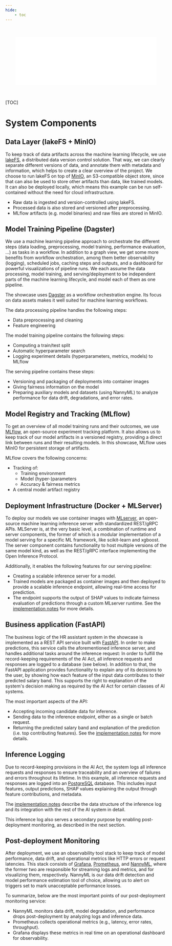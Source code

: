 ```yaml
---
hide:
    - toc
---
```


<!-- Need to use embed instead of img to enable hyperlinks in the image -->

<embed src="../../_images/reference-architecture.drawio.svg" id="svgFrame"
style="padding: 32px; width: 100%; box-sizing: border-box;"></embed>

<script>
const canonicalRootLevel = 3;  // Number of path segments in the canonical URL to strip (need to account for trailing slash)
const urlParts = new URL(window.location.href);
const siteRoot = urlParts.pathname.split('/').slice(0, -canonicalRootLevel).join('/') + "/";
console.debug('siteRoot:', siteRoot);

// Open all local links in the top window (instead of the iframe/embed)
// and rewrite their targets based on the canonical URL of the current page
document.getElementById('svgFrame').addEventListener('load', function() {
    const iframe = this.getSVGDocument();
    // Need to match attribute name in all XML namespaces, since SVG <2 uses `xlink`
    const internalLinks = iframe.querySelectorAll('a[*|href^="/"]');
    internalLinks.forEach(link => {
        link.setAttribute('target', '_top')

        // Rewrite the link target relative to the site root
        const href = link.getAttribute('xlink:href');
        if (href !== null) {
            const newHref = href.replace(/^\//, siteRoot);
            console.log("Rewriting link:", href, "to", newHref);
            link.setAttribute('xlink:href', newHref);
        }
    });
});
</script>

[TOC]

# System Components

## Data Layer (lakeFS + MinIO)

To keep track of data artifacts across the machine learning lifecycle, we use [lakeFS](https://lakefs.io), a distributed data version control solution.
That way, we can clearly separate different versions of data, and annotate them with metadata and information, which helps to create a clear overview of the project.
We choose to run lakeFS on top of [MinIO](https://min.io), an S3-compatible object store, since that can also be used to store other artifacts than data, like trained models.
It can also be deployed locally, which means this example can be run self-contained without the need for cloud infrastructure.

-   Raw data is ingested and version-controlled using lakeFS.
-   Processed data is also stored and versioned after preprocessing.
-   MLflow artifacts (e.g. model binaries) and raw files are stored in MinIO.

## Model Training Pipeline (Dagster)

We use a machine learning pipeline approach to orchestrate the different steps (data loading, preprocessing, model training, performance evaluation, ...) as tasks in a workflow.
In addition to a graph view, we get some more benefits from workflow orchestration, among them better observability (logging), scheduled jobs, caching steps and outputs, and a dashboard for powerful visualizations of pipeline runs.
We each assume the data processing, model training, and serving/deployment to be independent parts of the machine learning lifecycle, and model each of them as one pipeline.

The showcase uses [Dagster](https://dagster.io/) as a workflow orchestration engine.
Its focus on data assets makes it well suited for machine learning workflows.

The data processing pipeline handles the following steps:

-   Data preprocessing and cleaning
-   Feature engineering

The model training pipeline contains the following steps:

-   Computing a train/test split
-   Automatic hyperparameter search
-   Logging experiment details (hyperparameters, metrics, models) to MLflow

The serving pipeline contains these steps:

-   Versioning and packaging of deployments into container images
-   Giving fairness information on the model
-   Preparing auxiliary models and datasets (using NannyML) to analyze performance for data drift, degradations, and error rates.

## Model Registry and Tracking (MLflow)

To get an overview of all model training runs and their outcomes, we use [MLflow](https://mlflow.org/), an open-source experiment tracking platform.
It also allows us to keep track of our model artifacts in a versioned registry, providing a direct link between runs and their resulting models.
In this showcase, MLflow uses MinIO for persistent storage of artifacts.

MLflow covers the following concerns:

-   Tracking of:
    -   Training environment
    -   Model (hyper-)parameters
    -   Accuracy & fairness metrics
-   A central model artifact registry

## Deployment Infrastructure (Docker + MLServer)

To deploy our models we use container images with [MLserver](https://mlserver.readthedocs.io), an open-source machine learning inference server with standardized REST/gRPC APIs.
MLServer is, at the very basic level, a combination of runtime and server components, the former of which is a modular implementation of a model serving for a specific ML framework, like scikit-learn and xgboost.
The server component contains functionality to host multiple versions of the same model kind, as well as the REST/gRPC interface implementing the Open Inference Protocol.

Additionally, it enables the following features for our serving pipeline:

-   Creating a scalable inference server for a model.
-   Trained models are packaged as container images and then deployed to provide a scalable inference endpoint, allowing real-time access for prediction.
-   The endpoint supports the output of SHAP values to indicate fairness evaluation of predictions through a custom MLserver runtime. See the [implementation notes](implementation-notes/explainability.md) for more details.

## Business application (FastAPI)

The business logic of the HR assistant system in the showcase is implemented as a REST API service built with [FastAPI](https://fastapi.tiangolo.com).
In order to make predictions, this service calls the aforementioned inference server, and handles additional tasks around the inference request:
In order to fulfill the record-keeping requirements of the AI Act, all inference requests and responses are logged to a database (see below).
In addition to that, the FastAPI application provides functionality to explain any of its decisions to the user, by showing how each feature of the input data contributes to their predicted salary band.
This supports the right to explanation of the system's decision making as required by the AI Act for certain classes of AI systems.

The most important aspects of the API:

-   Accepting incoming candidate data for inference.
-   Sending data to the inference endpoint, either as a single or batch request.
-   Returning the predicted salary band and explanation of the prediction (i.e. top contributing features). See the [implementation notes](implementation-notes/explainability.md) for more details.

## Inference Logging

Due to record-keeping provisions in the AI Act, the system logs all inference requests and responses to ensure traceability and an overview of failures and errors throughout its lifetime.
In this example, all inference requests and responses are logged into an [PostgreSQL](https://www.postgresql.org/) database.
This includes input features, output predictions, SHAP values explaining the output through feature contributions, and metadata.

The [implementation notes](implementation-notes/inference-logging.md) describe the data structure of the inference log and its integration with the rest of the AI system in detail.

This inference log also serves a secondary purpose by enabling post-deployment monitoring, as described in the next section.

## Post-deployment Monitoring

After deployment, we use an observability tool stack to keep track of model performance, data drift, and operational metrics like HTTP errors or request latencies.
This stack consists of [Grafana](https://grafana.com/oss/grafana/), [Prometheus](https://prometheus.io/), and [NannyML](https://www.nannyml.com/library), where the former two are responsible for streaming logs and metrics, and for visualizing them, respectively.
NannyML is our data drift detection and model performance estimation tool of choice, allowing us to alert on triggers set to mark unacceptable performance losses.

To summarize, below are the most important points of our post-deployment monitoring service:

-   NannyML monitors data drift, model degradation, and performance drops post-deployment by analyzing logs and inference data.
-   Prometheus collects operational metrics (e.g., latency, error rates, throughput).
-   Grafana displays these metrics in real time on an operational dashboard for observability.
